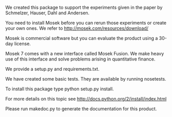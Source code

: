 We created this package to support the experiments given in the paper by Schmelzer, Hauser, Dahl and Andersen.

You need to install Mosek before you can rerun those experiments or create your own ones. We refer to
http://mosek.com/resources/download/

Mosek is commercial software but you can evaluate the product using a 30-day license.

Mosek 7 comes with a new interface called Mosek Fusion. We make heavy use of this interface and solve problems
arising in quantitative finance.

We provide a setup.py and requirements.txt.

We have created some basic tests. They are available by running nosetests.

To install this package type python setup.py install.

For more details on this topic see http://docs.python.org/2/install/index.html

Please run makedoc.py to generate the documentation for this product.

